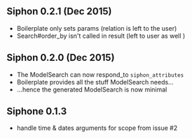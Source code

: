 ## Siphon 0.2.1 (Dec 2015)

* Boilerplate only sets params (relation is left to the user)
* Search#order_by isn't called in result (left to user as well )

## Siphon 0.2.0 (Dec 2015)

* The ModelSearch can now respond_to `siphon_attributes`
* Boilerplate provides all the stuff ModelSearch needs...
* ...hence the generated ModelSearch is now minimal

## Siphone 0.1.3

* handle time & dates arguments for scope from issue #2
